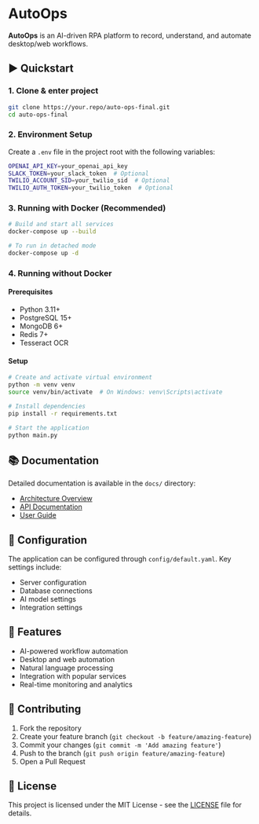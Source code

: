 # AutoOps

**AutoOps** is an AI-driven RPA platform to record, understand, and automate desktop/web workflows.

## ▶️ Quickstart

### 1. Clone & enter project
```bash
git clone https://your.repo/auto-ops-final.git
cd auto-ops-final

```

### 2. Environment Setup

Create a `.env` file in the project root with the following variables:
```bash
OPENAI_API_KEY=your_openai_api_key
SLACK_TOKEN=your_slack_token  # Optional
TWILIO_ACCOUNT_SID=your_twilio_sid  # Optional
TWILIO_AUTH_TOKEN=your_twilio_token  # Optional
```

### 3. Running with Docker (Recommended)

```bash
# Build and start all services
docker-compose up --build

# To run in detached mode
docker-compose up -d
```

### 4. Running without Docker

#### Prerequisites
- Python 3.11+
- PostgreSQL 15+
- MongoDB 6+
- Redis 7+
- Tesseract OCR

#### Setup
```bash
# Create and activate virtual environment
python -m venv venv
source venv/bin/activate  # On Windows: venv\Scripts\activate

# Install dependencies
pip install -r requirements.txt

# Start the application
python main.py
```

## 📚 Documentation

Detailed documentation is available in the `docs/` directory:
- [Architecture Overview](docs/architecture.md)
- [API Documentation](docs/api.md)
- [User Guide](docs/user-guide.md)

## 🔧 Configuration

The application can be configured through `config/default.yaml`. Key settings include:
- Server configuration
- Database connections
- AI model settings
- Integration settings

## 🚀 Features

- AI-powered workflow automation
- Desktop and web automation
- Natural language processing
- Integration with popular services
- Real-time monitoring and analytics

## 🤝 Contributing

1. Fork the repository
2. Create your feature branch (`git checkout -b feature/amazing-feature`)
3. Commit your changes (`git commit -m 'Add amazing feature'`)
4. Push to the branch (`git push origin feature/amazing-feature`)
5. Open a Pull Request

## 📝 License

This project is licensed under the MIT License - see the [LICENSE](LICENSE) file for details.